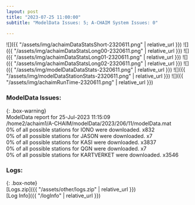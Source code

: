 ```yaml
---
layout: post
title: "2023-07-25 11:00:00"
subtitle: "ModelData Issues: 5; A-CHAIM System Issues: 0"

---
```


![]({{ "/assets/img/achaimDataStatsShort-2320611.png" | relative_url }})
![]({{ "/assets/img/achaimDataStatsLong00-2320611.png" | relative_url }})
![]({{ "/assets/img/achaimDataStatsLong01-2320611.png" | relative_url }})
![]({{ "/assets/img/achaimDataStatsLong02-2320611.png" | relative_url }})
![]({{ "/assets/img/modelDataDataStats-2320611.png" | relative_url }})
![]({{ "/assets/img/modelDataStationStats-2320611.png" | relative_url }})
![]({{ "/assets/img/achaimRunTime-2320611.png" | relative_url }})


### ModelData Issues:  
  
{: .box-warning}  
 ModelData report for 25-Jul-2023 11:15:09   
 /home2/achaim1/A-CHAIM/modelData/2023/206/11/modelData.mat   
 0% of all possible stations for IONO were downloaded. x832   
 0% of all possible stations for JASON were downloaded. x7   
 0% of all possible stations for KASI were downloaded. x3837   
 0% of all possible stations for QGN were downloaded. x7   
 0% of all possible stations for KARTVERKET were downloaded. x3546   
  


### Logs:  
  
{: .box-note}  
[Logs.zip]({{ "/assets/other/logs.zip" | relative_url }})  
[Log Info]({{ "/logInfo" | relative_url }})  
